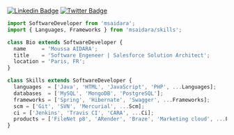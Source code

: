 [![Linkedin Badge](https://img.shields.io/badge/-LinkedIn-0e76a8?style=for-the-badge&logo=Linkedin&logoColor=white)](https://fr.linkedin.com/in/moussaaidara)
[![Twitter Badge](https://img.shields.io/badge/-Twitter-00acee?style=for-the-badge&logo=Twitter&logoColor=white)](https://twitter.com/DevForTech)

```javascript
import SoftwareDeveloper from 'msaidara';
import { Languages, Frameworks } from 'msaidara/skills';

class Bio extends SoftwareDeveloper {
  name     = 'Moussa AIDARA';
  title    = 'Software Engeneer | Salesforce Solution Architect';
  location = 'Paris, FR';
}

class Skills extends SoftwareDeveloper {
  languages  = ['Java', 'HTML', 'JavaScript', 'PHP', ...Languages];
  databases  = ['MySQL', 'MongoDB', 'PostgreSQL'];
  frameworks = ['Spring', 'Hibernate', 'Swagger', ...Frameworks];
  scm = ['Git', 'SVN', 'Mercurial', ...Scm];
  ci = ['Jenkins', 'Travis CI', 'CARA', ...Ci];
  products = ['FileNet p8', 'ARender', 'Braze', 'Marketing cloud', ...Products];
}

```
